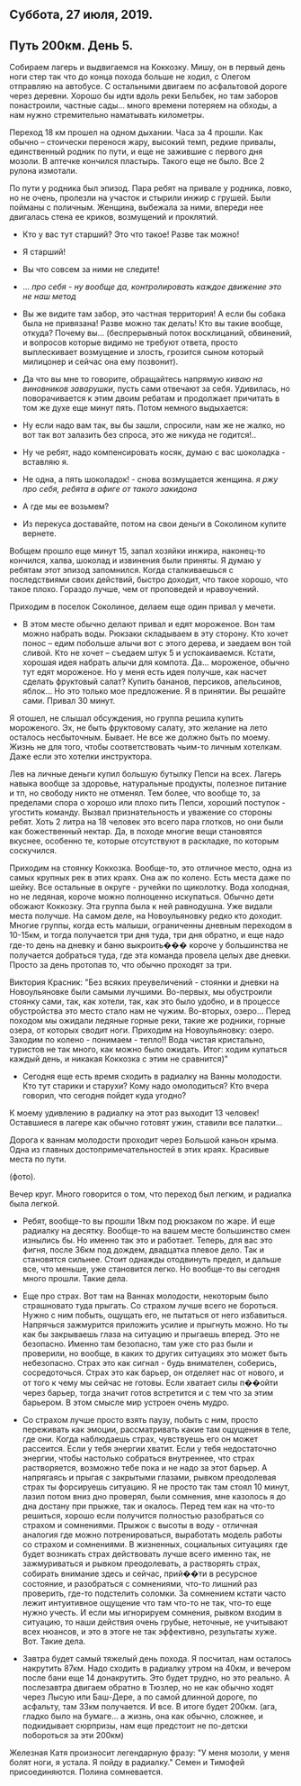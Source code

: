 ## Суббота, 27 июля, 2019.

## Путь 200км. День 5.

Собираем лагерь и выдвигаемся на Коккозку. Мишу, он в первый день ноги стер так что до конца похода больше не ходил, с Олегом отправляю на автобусе. С остальными двигаем по асфальтовой дороге через деревни. Хорошо бы идти вдоль реки Бельбек, но там заборов понастроили, частные сады... много времени потеряем на обходы, а нам нужно стремительно наматывать километры.

Переход 18 км прошел на одном дыхании. Часа за 4 прошли. Как обычно – стоически перенося жару, высокий темп, редкие привалы, единственный родник по пути, и еще не зажившие с первого дня мозоли. В аптечке кончился пластырь. Такого еще не было. Все 2 рулона измотали.

По пути у родника был эпизод. Пара ребят на привале у родника, ловко, но не очень, пролезли на участок и стырили инжир с грушей. Были пойманы с поличным. Женщина, выбежала за ними, впереди нее двигалась стена ее криков, возмущений и проклятий.

- Кто у вас тут старший? Это что такое! Разве так можно!

- Я старший!

- Вы что совсем за ними не следите!

- ... *про себя - ну вообще да, контролировать каждое движение это не наш метод*

- Вы же видите там забор, это частная территория! А если бы собака была не привязана! Разве можно так делать! Кто вы такие вообще, откуда? Почему вы... (беспрерывный поток восклицаний, обвинений, и вопросов которые видимо не требуют ответа, просто выплескивает возмущение и злость, грозится сыном который милицонер и сейчас она ему позвонит).

- Да что вы мне то говорите, обращайтесь напрямую *киваю на виновников заварушки*, пусть сами отвечают за себя.
  Удивилась, но поворачивается к этим двоим ребатам и продолжает причитать в том же духе еще минут пять. Потом немного выдыхается:

- Ну если надо вам так, вы бы зашли, спросили, нам же не жалко, но вот так вот залазить без спроса, это же никуда не годится!..

- Ну че ребят, надо компенсировать косяк, думаю с вас шоколадка - вставляю я.

- Не одна, а пять шоколадок! - снова возмущается женщина.
  *я ржу про себя, ребята в афиге от такого закидона*

- А где мы ее возьмем?

- Из перекуса доставайте, потом на свои деньги в Соколином купите вернете.

Вобщем прошло еще минут 15, запал хозяйки инжира, наконец-то кончился, халва, шоколад и извинения были приняты. Я думаю у ребятам этот эпизод запомнился. Когда сталкиваешься с последствиями своих действий, быстро доходит, что такое хорошо, что такое плохо. Гораздо лучше, чем от проповедей и нравоучений.

Приходим в поселок Соколиное, делаем еще один привал у мечети.

- В этом месте обычно делают привал и едят мороженое. Вон там можно набрать воды. Рюкзаки складываем в эту сторону. Кто хочет понос – едим побольше алычи вот с этого дерева, и заедаем вон той сливой. Кто не хочет – съедаем штук 5 и успокаиваемся. Кстати, хорошая идея набрать алычи для компота. Да... мороженое, обычно тут едят мороженое. Но у меня есть идея получше, как насчет сделать фруктовый салат? Купить бананов, персиков, апельсинов, яблок… Но это только мое предложение. Я в принятии. Вы решайте сами. Привал 30 минут.

Я отошел, не слышал обсуждения, но группа решила купить мороженого. Эх, не быть фруктовому салату, это желание на лето осталось несбыточным. Бывает. Не все же должно быть по моему. Жизнь не для того, чтобы соответствовать чьим-то личным хотелкам. Даже если это хотелки инструктора.

Лев на личные деньги купил большую бутылку Пепси на всех. Лагерь навыка вообще за здоровье, натуральные продукты, полезное питание и тп, но свободу никто не отменял. Тем более, что вообще то, за пределами спора о хорошо или плохо пить Пепси, хороший поступок - угостить команду. Вызвал признательность и уважение со стороны ребят. Хоть 2 литра на 18 человек это всего пара глотков, но они были как божественный нектар. Да, в походе многие вещи становятся вкуснее, особенно те, которые отсутствуют в раскладке, по которым соскучился.

Приходим на стоянку Коккозка. Вообще-то, это отличное место, одна из самых крупных рек в этих краях. Она аж по колено. Есть места даже по шейку. Все остальные в округе - ручейки по щиколотку. Вода холодная, но не ледяная, короче можно полноценно искупаться. Обычно дети обожают Коккозку. Эта группа была к ней равнодушна. Уже видали места получше. На самом деле, на Новоульяновку редко кто доходит. Многие группы, когда есть малыши, ограниченны дневным переходом в 10-15км, и тогда получается три дня туда, три дня обратно, и еще надо где-то день на дневку и баню выкроить��� короче у большинства не получается добраться туда, где эта команда провела целых две дневки. Просто за день протопав то, что обычно проходят за три.

Виктория Красник: "Без всяких преувеличений - стоянки и дневки на Новоульяновке были самыми лучшими. Во-первых, мы обустроили стоянку сами, так, как хотели, так, как это было удобно, и в процессе обустройства это место стало нам не чужим. Во-вторых, озеро… Перед походом мы ожидали ледяные горные реки, такие же родники, горные озера, от которых сводит ноги. Приходим на Новоульяновку: озеро. Заходим по колено - понимаем - тепло!! Вода чистая кристально, туристов не так много, как можно было ожидать. Итог: ходим купаться каждый день, и никакая Коккозка с этим не сравнится)"

- Сегодня еще есть время сходить в радиалку на Ванны молодости. Кто тут старики и старухи? Кому надо омолодиться? Кто вчера говорил, что сегодня пойдет куда угодно?

К моему удивлению в радиалку на этот раз выходит 13 человек! Оставшиеся в лагере как обычно готовят ужин, ставили все палатки...

Дорога к ваннам молодости проходит через Большой каньон крыма. Одна из главных достопримечательностей в этих краях. Красивые места по пути.

(фото).

Вечер круг.
Много говорится о том, что переход был легким, и радиалка была легкой.

- Ребят, вообще-то вы прошли 18км под рюкзаком по жаре. И еще радиалку на десятку. Вообще-то на вашем месте большинство смен изнылись бы. Но именно так это и работает. Теперь, для вас это фигня, после 36км под дождем, двадцатка плевое дело. Так и становятся сильнее. Стоит однажды отодвинуть предел, и дальше все, что меньше, уже становится легко. Но вообще-то вы сегодня много прошли. Такие дела.

- Еще про страх. Вот там на Ваннах молодости, некоторым было страшновато туда прыгать. Со страхом лучше всего не бороться. Нужно с ним побыть, ощущать его, не пытаться от него избавиться. Напрячься зажмурится приложить усилие и прыгнуть можно. Но ты как бы закрываешь глаза на ситуацию и прыгаешь вперед. Это не безопасно. Именно там безопасно, там уже сто раз были и проверили, но вообще, в каких то других ситуациях это может быть небезопасно. Страх это как сигнал - будь внимателен, соберись, сосредоточься. Страх это как барьер, он отделяет нас от нового, и от того к чему мы сейчас не готовы. Если хватает силы п��ойти через барьер, тогда значит готов встретится и с тем что за этим барьером. В этом смысле мир устроен очень мудро.

- Со страхом лучше просто взять паузу, побыть с ним, просто переживать как эмоции, рассматривать какие там ощущения в теле, где они. Когда наблюдаешь страх, чувствуешь его он может рассеится. Если у тебя энергии хватит. Если у тебя недостаточно энергии, чтобы настолько собраться внутреннее, что страх растворяется, возможно тебе пока и не надо за этот барьер. А напрягаясь и прыгая с закрытыми глазами, рывком преодолевая страх ты форсируешь ситуацию. Я не просто так там стоял 10 минут, лазил потом вниз дно проверял, были сомнения, мне казолось я до дна достану при прыжке, так и окалось. Перед тем как на что-то решиться, хорошо если получится полностью разобраться со страхом и сомнениями. Прыжок с высоты в воду - отличная аналогия где можно потренироваться, выработать модель работы со страхом и сомнениями. В жизненных, социальных ситуациях где будет возникать страх действовать лучше всего именно так, не зажмуриваться и рывком преодолевать, а растворять страх, собирать внимание здесь и сейчас, прий��ти в ресурсное состояние, и разобраться с сомнениями, что-то лишний раз проверить, где-то подстелить соломки. За сомнением кстати часто лежит интуитивное ощущение что там что-то не так, что-то еще нужно учесть. И если мы игнорируем сомнения, рывком входим в ситуацию, то наши действия очень грубые, неточные, не учитывают всех нюансов, и это в этоге не так эффективно, результаты хуже. Вот. Такие дела.

- Завтра будет самый тяжелый день похода. Я посчитал, нам осталось накрутить 87км. Надо сходить в радиалку утром на 40км, и вечером после бани еще 14 донакрутить. Это будет трудно, но это реально. А послезавтра двигаем обратно в Тюзлер, но не как обычно ходят через Лысую или Баш-Дере, а по самой длинной дороге, по асфальту, там 33км получается. И все. В итоге будет 200км. (ага, гладко было на бумаге... а жизнь, она как обычно, сложнее, и подкидывает сюрпризы, нам еще предстоит не по-детски побороться за эти 200км)

Железная Катя произносит легендарную фразу:
"У меня мозоли, у меня болят ноги, я устала. Я пойду в радиалку."
Семен и Тимофей присоединяются. Полина сомневается.
